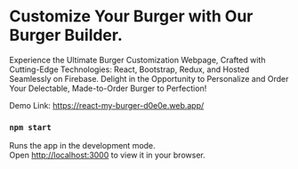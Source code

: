 # Customize Your Burger with Our Burger Builder.

Experience the Ultimate Burger Customization Webpage, Crafted with Cutting-Edge Technologies: React, Bootstrap, Redux, and Hosted Seamlessly on Firebase. Delight in the Opportunity to Personalize and Order Your Delectable, Made-to-Order Burger to Perfection!

Demo Link: https://react-my-burger-d0e0e.web.app/

### `npm start`

Runs the app in the development mode.\
Open [http://localhost:3000](http://localhost:3000) to view it in your browser.

